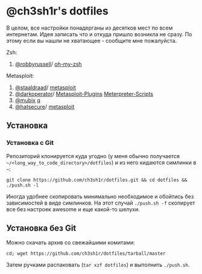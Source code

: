 # @ch3sh1r's dotfiles

В целом, все настройки понадерганы из десятков мест по всем 
интернетам. Идея записать что и откуда пришло возникла не сразу.
По этому если вы нашли не хватающее - сообщите мне пожалуйста.

Zsh:
1. [@robbyrussell](https://github.com/robbyrussell)/
   [oh-my-zsh](https://github.com/robbyrussell/oh-my-zsh)

Metasploit:
1. [@staaldraad](https://github.com/staaldraad)/
   [metasploit](https://github.com/staaldraad/metasploit)
2. [@darkoperator](https://github.com/darkoperator)/
   [Metasploit-Plugins](https://github.com/darkoperator/Metasploit-Plugins)
   [Meterpreter-Scripts](https://github.com/darkoperator/Meterpreter-Scripts)
4. [@mubix](https://github.com/mubix)
   [q](https://github.com/mubix/q)
5. [@hatsecure](https://github.com/hatsecure/metasploit)/
   [metasploit](https://github.com/hatsecure)

## Установка

### Установка с Git

Репозиторий клонируется куда угодно (у меня обычно получается 
`~/<long_way_to_code_directory>/dotfiles`) и из него кидаются 
симлинки в `~`:

    git clone https://github.com/ch3sh1r/dotfiles.git && cd dotfiles && ./push.sh -l

Иногда удобнее скопировать минимально необходимое и обойтись 
без зависимостей в виде симлинков. На этот случай `./push.sh -f`
скопирует все без настроек awesome и еще какой-то шелухи.

## Установка без Git

Можно скачать архив со свежайшими комитами:

    cd; wget https://github.com/ch3sh1r/dotfiles/tarball/master

Затем ручками распаковать (`tar xzf dotfiles`) и выполнить `./push.sh`.
